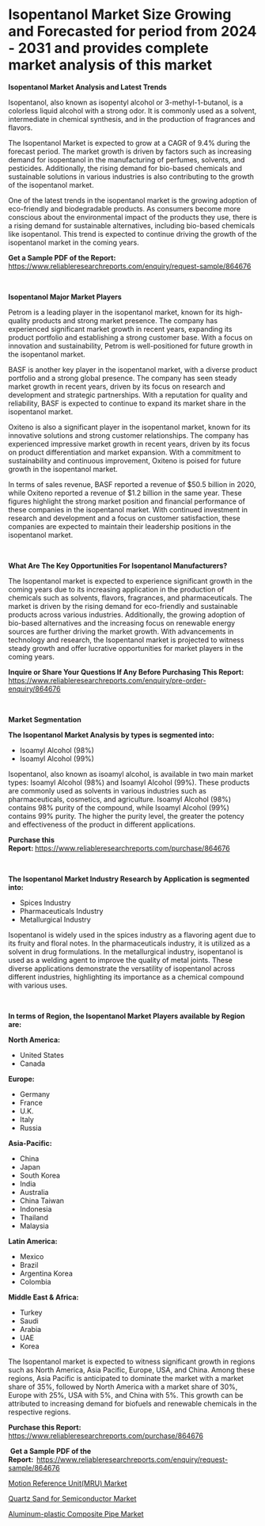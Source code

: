 <p><h1>Isopentanol Market Size Growing and Forecasted for period from 2024 - 2031 and provides complete market analysis of this market</h1></p><p><strong>Isopentanol Market Analysis and Latest Trends</strong></p>
<p><p>Isopentanol, also known as isopentyl alcohol or 3-methyl-1-butanol, is a colorless liquid alcohol with a strong odor. It is commonly used as a solvent, intermediate in chemical synthesis, and in the production of fragrances and flavors.</p><p>The Isopentanol Market is expected to grow at a CAGR of 9.4% during the forecast period. The market growth is driven by factors such as increasing demand for isopentanol in the manufacturing of perfumes, solvents, and pesticides. Additionally, the rising demand for bio-based chemicals and sustainable solutions in various industries is also contributing to the growth of the isopentanol market.</p><p>One of the latest trends in the isopentanol market is the growing adoption of eco-friendly and biodegradable products. As consumers become more conscious about the environmental impact of the products they use, there is a rising demand for sustainable alternatives, including bio-based chemicals like isopentanol. This trend is expected to continue driving the growth of the isopentanol market in the coming years.</p></p>
<p><strong>Get a Sample PDF of the Report:&nbsp;</strong> <a href="https://www.reliableresearchreports.com/enquiry/request-sample/864676">https://www.reliableresearchreports.com/enquiry/request-sample/864676</a></p>
<p>&nbsp;</p>
<p><strong>Isopentanol Major Market Players</strong></p>
<p><p>Petrom is a leading player in the isopentanol market, known for its high-quality products and strong market presence. The company has experienced significant market growth in recent years, expanding its product portfolio and establishing a strong customer base. With a focus on innovation and sustainability, Petrom is well-positioned for future growth in the isopentanol market.</p><p>BASF is another key player in the isopentanol market, with a diverse product portfolio and a strong global presence. The company has seen steady market growth in recent years, driven by its focus on research and development and strategic partnerships. With a reputation for quality and reliability, BASF is expected to continue to expand its market share in the isopentanol market.</p><p>Oxiteno is also a significant player in the isopentanol market, known for its innovative solutions and strong customer relationships. The company has experienced impressive market growth in recent years, driven by its focus on product differentiation and market expansion. With a commitment to sustainability and continuous improvement, Oxiteno is poised for future growth in the isopentanol market.</p><p>In terms of sales revenue, BASF reported a revenue of $50.5 billion in 2020, while Oxiteno reported a revenue of $1.2 billion in the same year. These figures highlight the strong market position and financial performance of these companies in the isopentanol market. With continued investment in research and development and a focus on customer satisfaction, these companies are expected to maintain their leadership positions in the isopentanol market.</p></p>
<p>&nbsp;</p>
<p><strong>What Are The Key Opportunities For Isopentanol Manufacturers?</strong></p>
<p><p>The Isopentanol market is expected to experience significant growth in the coming years due to its increasing application in the production of chemicals such as solvents, flavors, fragrances, and pharmaceuticals. The market is driven by the rising demand for eco-friendly and sustainable products across various industries. Additionally, the growing adoption of bio-based alternatives and the increasing focus on renewable energy sources are further driving the market growth. With advancements in technology and research, the Isopentanol market is projected to witness steady growth and offer lucrative opportunities for market players in the coming years.</p></p>
<p><strong>Inquire or Share Your Questions If Any Before Purchasing This Report:</strong> <a href="https://www.reliableresearchreports.com/enquiry/pre-order-enquiry/864676">https://www.reliableresearchreports.com/enquiry/pre-order-enquiry/864676</a></p>
<p>&nbsp;</p>
<p><strong>Market Segmentation</strong></p>
<p><strong>The Isopentanol Market Analysis by types is segmented into:</strong></p>
<p><ul><li>Isoamyl Alcohol (98%)</li><li>Isoamyl Alcohol (99%)</li></ul></p>
<p><p>Isopentanol, also known as isoamyl alcohol, is available in two main market types: Isoamyl Alcohol (98%) and Isoamyl Alcohol (99%). These products are commonly used as solvents in various industries such as pharmaceuticals, cosmetics, and agriculture. Isoamyl Alcohol (98%) contains 98% purity of the compound, while Isoamyl Alcohol (99%) contains 99% purity. The higher the purity level, the greater the potency and effectiveness of the product in different applications.</p></p>
<p><strong>Purchase this Report:&nbsp;</strong><a href="https://www.reliableresearchreports.com/purchase/864676">https://www.reliableresearchreports.com/purchase/864676</a></p>
<p>&nbsp;</p>
<p><strong>The Isopentanol Market Industry Research by Application is segmented into:</strong></p>
<p><ul><li>Spices Industry</li><li>Pharmaceuticals Industry</li><li>Metallurgical Industry</li></ul></p>
<p><p>Isopentanol is widely used in the spices industry as a flavoring agent due to its fruity and floral notes. In the pharmaceuticals industry, it is utilized as a solvent in drug formulations. In the metallurgical industry, isopentanol is used as a welding agent to improve the quality of metal joints. These diverse applications demonstrate the versatility of isopentanol across different industries, highlighting its importance as a chemical compound with various uses.</p></p>
<p>&nbsp;</p>
<p><strong>In terms of Region, the Isopentanol Market Players available by Region are:</strong></p>
<p>
    <p> <strong> North America: </strong>
        <ul>
            <li>United States</li>
            <li>Canada</li>
        </ul>
        </p> 
    <p> <strong> Europe: </strong>
        <ul>
            <li>Germany</li>
            <li>France</li>
            <li>U.K.</li>
            <li>Italy</li>
            <li>Russia</li>
        </ul>
        </p> 
    <p> <strong> Asia-Pacific: </strong>
        <ul>
            <li>China</li>
            <li>Japan</li>
            <li>South Korea</li>
            <li>India</li>
            <li>Australia</li>
            <li>China Taiwan</li>
            <li>Indonesia</li>
            <li>Thailand</li>
            <li>Malaysia</li>
        </ul>
        </p> 
    <p> <strong> Latin America: </strong>
        <ul>
            <li>Mexico</li>
            <li>Brazil</li>
            <li>Argentina Korea</li>
            <li>Colombia</li>
        </ul>
        </p> 
    <p> <strong> Middle East & Africa: </strong>
        <ul>
            <li>Turkey</li>
            <li>Saudi</li>
            <li>Arabia</li>
            <li>UAE</li>
            <li>Korea</li>
        </ul>
    </p>
    </p>
<p><p>The Isopentanol market is expected to witness significant growth in regions such as North America, Asia Pacific, Europe, USA, and China. Among these regions, Asia Pacific is anticipated to dominate the market with a market share of 35%, followed by North America with a market share of 30%, Europe with 25%, USA with 5%, and China with 5%. This growth can be attributed to increasing demand for biofuels and renewable chemicals in the respective regions.</p></p>
<p><strong>Purchase this Report: </strong><a href="https://www.reliableresearchreports.com/purchase/864676">https://www.reliableresearchreports.com/purchase/864676</a></p>
<p>&nbsp;<strong>Get a Sample PDF of the Report:&nbsp;&nbsp;</strong><a href="https://www.reliableresearchreports.com/enquiry/request-sample/864676">https://www.reliableresearchreports.com/enquiry/request-sample/864676</a></p>
<p><strong></strong></p>
<p><p><a href="https://view.publitas.com/reportprime-1/motion-reference-unit-mru-market-size-share-trends-analysis-report-by-material-by-type-by-end-user-by-region-and-segment-forecasts-2024-2031/">Motion Reference Unit(MRU) Market</a></p><p><a href="https://view.publitas.com/reportprime-1/decoding-the-quartz-sand-for-semiconductor-market-a-deep-dive-into-the-latest-market-trends-market-segmentation-and-competitive-analysis/">Quartz Sand for Semiconductor Market</a></p><p><a href="https://view.publitas.com/reportprime-1/aluminum-plastic-composite-pipe-market-size-and-examines-its-market-scope-with-a-primary-focus-on-growth-opportunities-and-forecasted-trends-spanning-from-2024-to-2031/">Aluminum-plastic Composite Pipe Market</a></p></p>